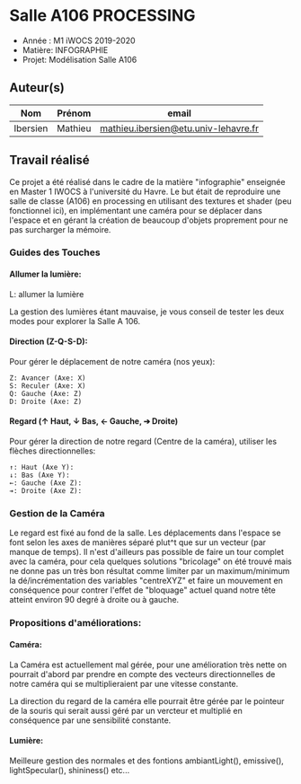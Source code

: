 # Salle A106 PROCESSING

- Année : M1 iWOCS 2019-2020
- Matière: INFOGRAPHIE
- Projet: Modélisation Salle A106

## Auteur(s)

|Nom|Prénom|email|
|--|--|--|
| Ibersien | Mathieu | mathieu.ibersien@etu.univ-lehavre.fr |

## Travail réalisé

Ce projet a été réalisé dans le cadre de la matière "infographie" enseignée en Master 1 IWOCS à l'université du Havre. Le but était de reproduire une salle de classe (A106) en processing en utilisant des textures et shader (peu fonctionnel ici), en implémentant une caméra pour se déplacer dans l'espace et en gérant la création de beaucoup d'objets proprement pour ne pas surcharger la mémoire.

### Guides des Touches

#### Allumer la lumière:
L: allumer la lumière

La gestion des lumières étant mauvaise, je vous conseil de tester les deux modes pour explorer la Salle A 106.

#### Direction (Z-Q-S-D):
Pour gérer le déplacement de notre caméra (nos yeux):

    Z: Avancer (Axe: X)
    S: Reculer (Axe: X)
    Q: Gauche (Axe: Z)
    D: Droite (Axe: Z)

#### Regard (↑ Haut, ↓ Bas, ← Gauche, ➔ Droite)
Pour gérer la direction de notre regard (Centre de la caméra), utiliser les flèches directionnelles:

    ↑: Haut (Axe Y):
    ↓: Bas (Axe Y):
    ←: Gauche (Axe Z):
    ➔: Droite (Axe Z):

### Gestion de la Caméra

Le regard est fixé au fond de la salle. Les déplacements dans l'espace se font selon les axes de manières séparé plut^t que sur un vecteur (par manque de temps).
Il n'est d'ailleurs pas possible de faire un tour complet avec la caméra, pour cela quelques solutions "bricolage" on été trouvé mais ne donne pas un très bon résultat comme limiter par un maximum/minimum la dé/incrémentation des variables "centreXYZ" et faire un mouvement en conséquence pour contrer l'effet de "bloquage" actuel quand notre tête atteint environ 90 degré à droite ou à gauche.

### Propositions d'améliorations: 

#### Caméra:

La Caméra est actuellement mal gérée, pour une amélioration très nette on pourrait d'abord par prendre en compte des vecteurs directionnelles de notre caméra qui se multiplieraient par
une vitesse constante.

La direction du regard de la caméra elle pourrait être gérée par le pointeur de la souris qui serait aussi géré par un vercteur et multiplié en conséquence par une sensibilité constante.

#### Lumière: 

Meilleure gestion des normales et des fontions ambiantLight(), emissive(), lightSpecular(), shininess() etc...

